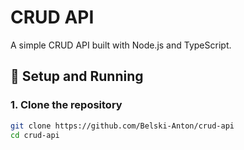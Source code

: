 # CRUD API

A simple CRUD API built with Node.js and TypeScript.

## 🚀 Setup and Running

### 1. Clone the repository

```bash
git clone https://github.com/Belski-Anton/crud-api
cd crud-api

